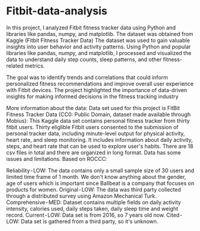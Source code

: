 # Fitbit-data-analysis
In this project, I analyzed Fitbit fitness tracker data using Python and libraries like pandas, numpy, and matplotlib. 
The dataset was obtained from Kaggle (Fitbit Fitness Tracker Data)
The dataset was used to gain valuable insights into user behavior and activity patterns. 
Using Python and popular libraries like pandas, numpy, and matplotlib, I processed and visualized the data to understand daily step counts, sleep patterns, and other fitness-related metrics.

The goal was to identify trends and correlations that could inform personalized fitness recommendations and improve overall user experience with Fitbit devices.
The project highlighted the importance of data-driven insights for making informed decisions in the fitness tracking industry


More information about the data:
Data set used for this project is FitBit Fitness Tracker Data (CC0: Public Domain, dataset made available through Mobius): This Kaggle data set contains personal fitness tracker from thirty fitbit users. Thirty eliglible Fitbit users consented to the submission of personal tracker data, including minute-level output for physical activity, heart rate, and sleep monitoring. It includes information about daily activity, steps, and heart rate that can be used to explore user's habits.
There are 18 csv files in total and there are organized in long format. Data has some issues and limitations. Based on ROCCC:

Reliability - LOW: The data contains only a small sample size of 30 users and limited time frame of 1 month. We don't know anything about the gender, age of users which is important since Ballbeat is a company that focuses on products for women.
Original - LOW: The data was third party collected through a distributed survey using Amazon Mechanical Turk.
Comprehensive - MED: Dataset contains multiple fields on daily activity intensity, calories used, daily steps taken, daily sleep time and weight record.
Current - LOW: Data set is from 2016, so 7 years old now.
Cited - LOW: Data set is gathered from a third party, so it's unknown.

